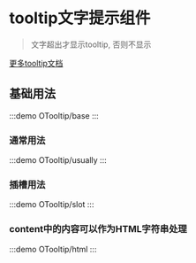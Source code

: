 # tooltip文字提示组件

> 文字超出才显示tooltip, 否则不显示

[更多tooltip文档](https://element-plus.org/zh-CN/component/tooltip.html)

## 基础用法

:::demo
OTooltip/base
:::

### 通常用法

:::demo
OTooltip/usually
:::

### 插槽用法

:::demo
OTooltip/slot
:::

### content中的内容可以作为HTML字符串处理

:::demo
OTooltip/html
:::
